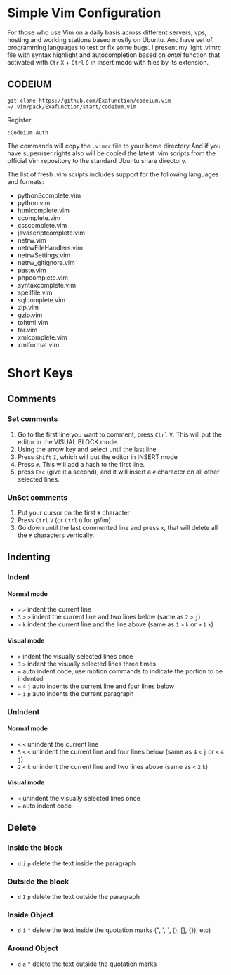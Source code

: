 # Simple Vim Configuration

For those who use Vim on a daily basis across different servers, vps, hosting and working stations based mostly on Ubuntu. And have set of programming languages to test or fix some bugs. I present my light .vimrc file with syntax highlight and autocompletion based on *omni* function that activated with `Ctr` `X` + `Ctrl` `O` in insert mode with files by its extension.

## CODEIUM

```
git clone https://github.com/Exafunction/codeium.vim ~/.vim/pack/Exafunction/start/codeium.vim
```

Register


```
:Codeium Auth
```

The commands will copy the `.vimrc` file to your home directory
And if you have superuser rights also will be copied the latest .vim scripts from the official Vim repository to the standard Ubuntu share directory.

The list of fresh .vim scripts includes support for the following languages and formats:

- python3complete.vim
- python.vim
- htmlcomplete.vim
- ccomplete.vim
- csscomplete.vim
- javascriptcomplete.vim
- netrw.vim
- netrwFileHandlers.vim
- netrwSettings.vim
- netrw_gitignore.vim
- paste.vim
- phpcomplete.vim
- syntaxcomplete.vim
- spellfile.vim
- sqlcomplete.vim
- zip.vim
- gzip.vim
- tohtml.vim
- tar.vim
- xmlcomplete.vim
- xmlformat.vim

# Short Keys

## Comments

### Set comments
1. Go to the first line you want to comment, press `Ctrl` `V`. This will put the editor in the VISUAL BLOCK mode.
2. Using the arrow key and select until the last line
3. Press `Shift` `I`, which will put the editor in INSERT mode
4. Press `#`. This will add a hash to the first line.
5. press `Esc` (give it a second), and it will insert a `#` character on all other selected lines.

### UnSet comments
1. Put your cursor on the first `#` character
2. Press `Ctrl` `V` (or `Ctrl` `Q` for gVim)
3. Go down until the last commented line and press `x`, that will delete all the `#` characters vertically.

## Indenting

### Indent
#### Normal mode
- `>` `>` indent the current line
- `3` `>` `>` indent the current line and two lines below (same as `2` `>` `j`)
- `>` `k` indent the current line and the line above (same as `1` `>` `k` or `>` `1` `k`)

#### Visual mode
- `>` indent the visually selected lines once
- `3` `>` indent the visually selected lines three times
- `=` auto indent code, use motion commands to indicate the portion to be indented
- `=` `4` `j` auto indents the current line and four lines below
- `=` `i` `p` auto indents the current paragraph

### UnIndent
#### Normal mode
- `<` `<` unindent the current line
- `5` `<` `<` unindent the current line and four lines below (same as `4` `<` `j` or `<` `4` `j`)
- `2` `<` `k` unindent the current line and two lines above (same as `<` `2` `k`)

#### Visual mode
- `<` unindent the visually selected lines once
- `=` auto indent code

## Delete
### Inside the block
- `d` `i` `p` delete the text inside the paragraph

### Outside the block
- `d` `I` `p` delete the text outside the paragraph

### Inside Object
- `d` `i` `"` delete the text inside the quotation marks (", ', `, (), [], {}), etc)

### Around Object
- `d` `a` `"` delete the text outside the quotation marks
